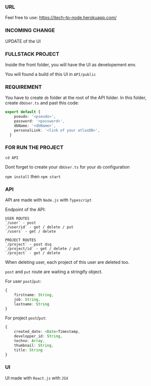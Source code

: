 ### URL
Feel free to use: https://itech-tp-node.herokuapp.com/

### INCOMING CHANGE
UPDATE of the UI

### FULLSTACK PROJECT
Inside the front folder, you will have the UI as developement env.

You will found a build of this UI in `API/public`

### REQUIREMENT

You have to create `db` folder at the root of the API folder. 
In this folder, create `dbUser.ts` and past this code: 
```ts 
export default { 
    pseudo: '<pseudo>',
    password: '<password>',
    dbName: '<dbName>',
    personalLink: '<link of your atlasDB>', 
  } 
```
### FOR RUN THE PROJECT
`cd API`

Dont forget to create your `dbUser.ts` for your `db` configuration

`npm install` then `npm start`

### API
API are made with `Node.js` with `Typescript`

Endpoint of the API:

    USER ROUTES
    `/user` - post
    `/user/id` - get / delete / put
    `/users` - get / delete
    
    PROJECT ROUTES
    `/project` - post dsq
    `/project/id` - get / delete / put
    `/project` - get / delete
    
When deleting user, each project of this user are deleted too.

`post` and `put` route are waiting a stringify object.

For user `post`/`put`:
```ts
{
    firstname: String,
    job: String,
    lastname: String
}
```


For project `post`/`put`:
```ts
{
    created_date: <Date>Timestamp,
    developper_id: String,
    techno: Array,
    thumbnail: String,
    title: String
}
```
    
### UI
UI made with `React.js` with `JSX`
